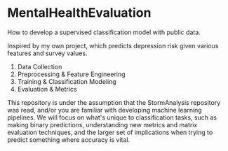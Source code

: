# MentalHealthEvaluation
How to develop a supervised classification model with public data.

Inspired by my own project, which predicts depression risk given various features and survey values.

1. Data Collection
2. Preprocessing & Feature Engineering
3. Training & Classification Modeling
4. Evaluation & Metrics
   
This repository is under the assumption that the StormAnalysis repository was read, and/or you are familiar with developing machine learning pipelines. We will focus on what's unique to classification tasks, such as making binary predictions, understanding new metrics and matrix evaluation techniques, and the larger set of implications when trying to predict something where accuracy is vital. 

